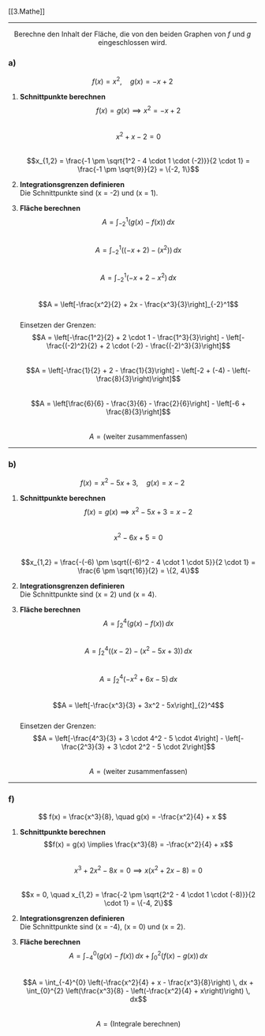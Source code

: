 [[3.Mathe]]
___
$$
\text{Berechne den Inhalt der Fläche, die von den beiden Graphen von } f \text{ und } g \text{ eingeschlossen wird.}
$$

### a)  
$$
f(x) = x^2, \quad g(x) = -x + 2
$$

1. **Schnittpunkte berechnen**  
   $$f(x) = g(x) \implies x^2 = -x + 2$$  
   $$x^2 + x - 2 = 0$$  
   $$x_{1,2} = \frac{-1 \pm \sqrt{1^2 - 4 \cdot 1 \cdot (-2)}}{2 \cdot 1} = \frac{-1 \pm \sqrt{9}}{2} = \{-2, 1\}$$  

2. **Integrationsgrenzen definieren**  
   Die Schnittpunkte sind \(x = -2\) und \(x = 1\).  

3. **Fläche berechnen**  
   $$A = \int_{-2}^{1} \left(g(x) - f(x)\right) \, dx$$  
   $$A = \int_{-2}^{1} \left((-x + 2) - (x^2)\right) \, dx$$  
   $$A = \int_{-2}^{1} (-x + 2 - x^2) \, dx$$  
   $$A = \left[-\frac{x^2}{2} + 2x - \frac{x^3}{3}\right]_{-2}^1$$  
   Einsetzen der Grenzen:  
   $$A = \left[-\frac{1^2}{2} + 2 \cdot 1 - \frac{1^3}{3}\right] - \left[-\frac{(-2)^2}{2} + 2 \cdot (-2) - \frac{(-2)^3}{3}\right]$$  
   $$A = \left[-\frac{1}{2} + 2 - \frac{1}{3}\right] - \left[-2 + (-4) - \left(-\frac{8}{3}\right)\right]$$  
   $$A = \left[\frac{6}{6} - \frac{3}{6} - \frac{2}{6}\right] - \left[-6 + \frac{8}{3}\right]$$  
   $$A = \text{(weiter zusammenfassen)}$$

---

### b)  
$$
f(x) = x^2 - 5x + 3, \quad g(x) = x - 2
$$

1. **Schnittpunkte berechnen**  
   $$f(x) = g(x) \implies x^2 - 5x + 3 = x - 2$$  
   $$x^2 - 6x + 5 = 0$$  
   $$x_{1,2} = \frac{-(-6) \pm \sqrt{(-6)^2 - 4 \cdot 1 \cdot 5}}{2 \cdot 1} = \frac{6 \pm \sqrt{16}}{2} = \{2, 4\}$$  

2. **Integrationsgrenzen definieren**  
   Die Schnittpunkte sind \(x = 2\) und \(x = 4\).  

3. **Fläche berechnen**  
   $$A = \int_{2}^{4} \left(g(x) - f(x)\right) \, dx$$  
   $$A = \int_{2}^{4} \left((x - 2) - (x^2 - 5x + 3)\right) \, dx$$  
   $$A = \int_{2}^{4} \left(-x^2 + 6x - 5\right) \, dx$$  
   $$A = \left[-\frac{x^3}{3} + 3x^2 - 5x\right]_{2}^4$$  
   Einsetzen der Grenzen:  
   $$A = \left[-\frac{4^3}{3} + 3 \cdot 4^2 - 5 \cdot 4\right] - \left[-\frac{2^3}{3} + 3 \cdot 2^2 - 5 \cdot 2\right]$$  
   $$A = \text{(weiter zusammenfassen)}$$  

---

### f)  
$$
f(x) = \frac{x^3}{8}, \quad g(x) = -\frac{x^2}{4} + x
$$

1. **Schnittpunkte berechnen**  
   $$f(x) = g(x) \implies \frac{x^3}{8} = -\frac{x^2}{4} + x$$  
   $$x^3 + 2x^2 - 8x = 0 \implies x(x^2 + 2x - 8) = 0$$  
   $$x = 0, \quad x_{1,2} = \frac{-2 \pm \sqrt{2^2 - 4 \cdot 1 \cdot (-8)}}{2 \cdot 1} = \{-4, 2\}$$  

2. **Integrationsgrenzen definieren**  
   Die Schnittpunkte sind \(x = -4\), \(x = 0\) und \(x = 2\).  

3. **Fläche berechnen**  
   $$A = \int_{-4}^{0} \left(g(x) - f(x)\right) \, dx + \int_{0}^{2} \left(f(x) - g(x)\right) \, dx$$  
   $$A = \int_{-4}^{0} \left(-\frac{x^2}{4} + x - \frac{x^3}{8}\right) \, dx + \int_{0}^{2} \left(\frac{x^3}{8} - \left(-\frac{x^2}{4} + x\right)\right) \, dx$$  
   $$A = \text{(Integrale berechnen)}$$  